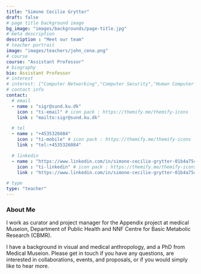 ```yaml
---
title: "Simone Cecilie Grytter"
draft: false
# page title background image
bg_image: "images/backgrounds/page-title.jpg"
# meta description
description : "Meet our team"
# teacher portrait
image: "images/teachers/john_cena.png"
# course
course: "Assistant Professor"
# biography
bio: Assistant Professor
# interest
# interest: ["Computer Networking","Computer Security","Human Computer Interfacing"]
# contact info
contact:
  # email
  - name : "sigr@sund.ku.dk"
    icon : "ti-email" # icon pack : https://themify.me/themify-icons
    link : "mailto:sigr@sund.ku.dk"

  # tel
  - name : "+4535326084"
    icon : "ti-mobile" # icon pack : https://themify.me/themify-icons
    link : "tel:+4535326084"

  # linkedin
  - name : "https://www.linkedin.com/in/simone-cecilie-grytter-01b4a754/"
    icon : "ti-linkedin" # icon pack : https://themify.me/themify-icons
    link : "https://www.linkedin.com/in/simone-cecilie-grytter-01b4a754/"

# type
type: "teacher"
---
```


### About Me

I work as curator and project manager for the Appendix project at medical Museion, Department of Public Health and NNF Centre for Basic Metabolic Research (CBMR).

I have a background in visual and medical anthropology, and a PhD from Medical Museion. Please get in touch if you have any questions, are interested in collaborations, events, and proposals, or if you would simply like to hear more.
